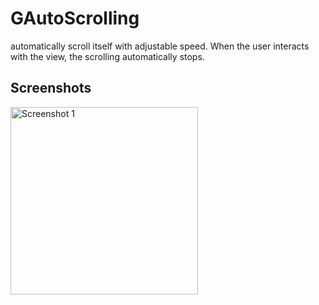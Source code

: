 # GAutoScrolling

automatically scroll itself with adjustable speed. When the user interacts with the view, the scrolling automatically stops.

## Screenshots
<a href="https://github.com/user-attachments/assets/a5e9a282-485f-4648-b94b-d6cabfd17e2b"><img src="https://github.com/user-attachments/assets/a5e9a282-485f-4648-b94b-d6cabfd17e2b" alt="Screenshot 1" width="300"/></a>

